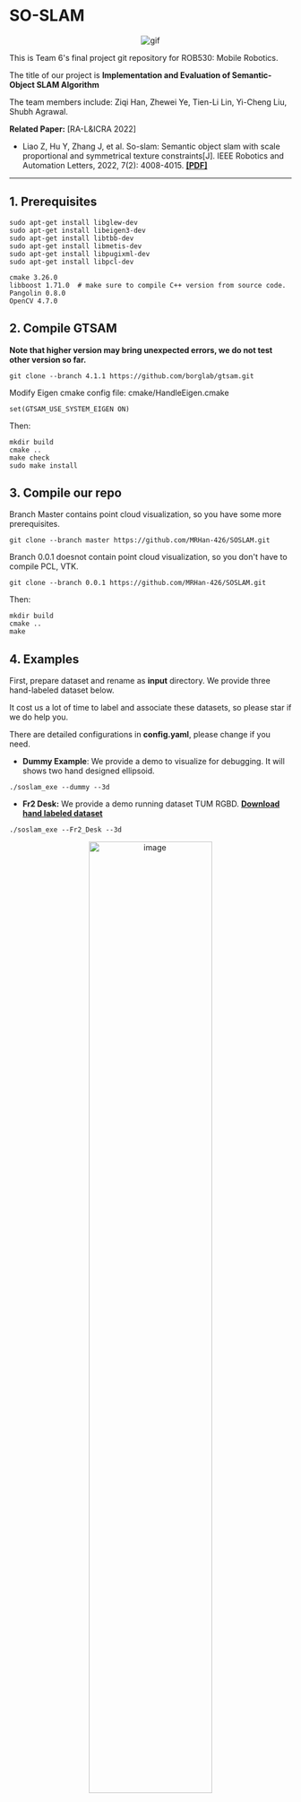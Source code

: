 #  SO-SLAM

<p align="center">
  <img src="https://github.com/MRHan-426/SOSLAM/blob/master/.assets/3%2000_00_00-00_00_30.gif" alt="gif">
</p>
     
     


This is Team 6's final project git repository for ROB530: Mobile Robotics. 

The title of our project is **Implementation and Evaluation of Semantic-Object SLAM Algorithm**

The team members include: Ziqi Han, Zhewei Ye, Tien-Li Lin, Yi-Cheng Liu, Shubh Agrawal.

**Related Paper:**  [RA-L&ICRA 2022]

+ Liao Z, Hu Y, Zhang J, et al. So-slam: Semantic object slam with scale proportional and symmetrical texture constraints[J]. IEEE Robotics and Automation Letters, 2022, 7(2): 4008-4015. [**[PDF]**](https://arxiv.org/abs/2109.04884)

---

## 1. Prerequisites


```shell
sudo apt-get install libglew-dev
sudo apt-get install libeigen3-dev
sudo apt-get install libtbb-dev
sudo apt-get install libmetis-dev
sudo apt-get install libpugixml-dev
sudo apt-get install libpcl-dev
```


```shell
cmake 3.26.0
libboost 1.71.0  # make sure to compile C++ version from source code.
Pangolin 0.8.0
OpenCV 4.7.0
```



## 2. Compile GTSAM

**Note that higher version may bring unexpected errors, we do not test other version so far.**

```shell
git clone --branch 4.1.1 https://github.com/borglab/gtsam.git
```

Modify Eigen cmake config file: cmake/HandleEigen.cmake

```shell
set(GTSAM_USE_SYSTEM_EIGEN ON)
```

Then:

```shell
mkdir build
cmake ..
make check
sudo make install
```




## 3. Compile our repo

Branch Master contains point cloud visualization, so you have some more prerequisites.

```shell
git clone --branch master https://github.com/MRHan-426/SOSLAM.git
```

Branch 0.0.1 doesnot contain point cloud visualization, so you don't have to compile PCL, VTK.

```shell
git clone --branch 0.0.1 https://github.com/MRHan-426/SOSLAM.git
```

Then:

```shell
mkdir build
cmake ..
make
```




## 4. Examples

First, prepare dataset and rename as **input** directory. We provide three hand-labeled dataset below.

It cost us a lot of time to label and associate these datasets, so please star if we do help you.

There are detailed configurations in **config.yaml**, please change if you need.


+ **Dummy Example**: We provide a demo to visualize for debugging. It will shows two hand designed ellipsoid.

```shell
./soslam_exe --dummy --3d
```




+ **Fr2 Desk:** We provide a demo running dataset TUM RGBD. [**Download hand labeled dataset**](https://drive.google.com/file/d/1V3Ow0UOeU0FA58rtzbE325CzNy2-PVOL/view?usp=sharing)

```shell
./soslam_exe --Fr2_Desk --3d
```
<p align="center">
  <img src="https://github.com/MRHan-426/SOSLAM/blob/master/.assets/3.png" alt="image" width="66%" height="auto" />
</p>




+ **Fr1 Desk2:** We provide a demo running dataset TUM RGBD. [**Download hand labeled dataset**](https://drive.google.com/file/d/19szLlFB4Yxnx0SC5PewdLyk07I1OXINP/view?usp=sharing)

```shell
./soslam_exe --Fr1_Desk2 --3d
```

<p align="center">
  <img src="https://github.com/MRHan-426/SOSLAM/blob/master/.assets/4.png" alt="image" width="66%" height="auto" />
</p>




+ **Fr2 Dishes:** We provide a demo running dataset TUM RGBD. [**Download hand labeled dataset**](https://drive.google.com/file/d/1ASIADGoLiYin7QoxdcVXOR1_HpVC9U2t/view?usp=sharing)

```shell
./soslam_exe --Fr2_Dishes --3d
```


<p align="center">
  <img src="https://github.com/MRHan-426/SOSLAM/blob/master/.assets/2.png" alt="image" width="66%" height="auto" />
</p>




## 5. Videos and Documentation

+ Our project presentation video is on [**[YouTube]**](https://youtu.be/_yUy5nOtfMM).




+ Project Document: [**[PDF]**](TODO)




## 6. Note

+ If you want to use it in your work or with other datasets, you should prepare the dataset containing:

  - RGB image
  - Label xml (contain "objectKey" key to store the data association information)
  - Odom txt
  - Depth image (if you do not need point cloud visualization, just ignore)
  - Camera intrinsic txt

  Be aware that you should rename your images and xmls as number 1,2,3,...

  Be aware that RGB, Depth, Label, Odom must match.

+ This is an incomplete version of our project. 
    - We have a lot of experiments to be done.
    - We have not achieved real-time.




## 7. Acknowledgement

Thanks for the great work: 

+ [**SO-SLAM**](https://github.com/XunshanMan/SoSLAM)
+ [**GTSAM**](https://github.com/borglab/gtsam)
+ [**Quadric-SLAM**](https://github.com/qcr/quadricslam)
+ [**EAO-SLAM**](https://github.com/yanmin-wu/EAO-SLAM) 
+ [**ORB-SLAM2**](https://github.com/raulmur/ORB_SLAM2)
+ [**YOLO-v8**](https://github.com/ultralytics/ultralytics)



## 8. Contact

+ Ziqi Han, Email: ziqihan@umich.edu
+ Zhewei Ye, Email: yezhewei@umich.edu
+ Tien-Li Lin, Email: tienli@umich.edu
+ Yi-Cheng Liu, Email: liuyiche@umich.edu
+ Shubh Agrawal, Email: shbhgrwl@umich.edu 




**Please cite the author's paper if you use the code in your work.**

```
@article{liao2022so,
  title={So-slam: Semantic object slam with scale proportional and symmetrical texture constraints},
  author={Liao, Ziwei and Hu, Yutong and Zhang, Jiadong and Qi, Xianyu and Zhang, Xiaoyu and Wang, Wei},
  journal={IEEE Robotics and Automation Letters},
  volume={7},
  number={2},
  pages={4008--4015},
  year={2022},
  publisher={IEEE}
}
```




## 9. Project Log & Todo List
    
- [x] 1. Get dataset ready. Label and associate data by hand.

- [x] 2. Rewrite quardicslam in C++, called "c++ core".

    - [x] 2.1 Finish compiling.
    - [x] 2.2 Get correct answer.

- [x] 3.New Constraints and quadric Initialization.

  - [x] 3.1 Finish writing constraints.
    - [x] 3.1.1 Semantic Scale constraint.
    - [x] 3.1.2 Plane Support constraint.
    - [x] 3.1.3 Symmetry Texture constraint.
    - [x] 3.1.4 Bounding Box constraint.    
  - [x] 3.2 Finish writing Quadric Initialization.
  - [x] 3.3 Add Constraints into "c++ core".
    - [x] 3.3.1 Debug Semantic Scale constraint.
    - [x] 3.3.2 Debug Plane Support constraint.
    - [x] 3.3.3 Debug Symmetry Texture constraint.
    - [x] 3.3.4 Debug Bounding Box Constraint.  
  - [x] 3.4 Add Quadric Initialization part into "c++ core".

- [x] 4. Add visualization part.

    - [x] dependency problems.
    - [x] adding quadrics drawing(MapDrawer).
      - [x] Map object that can return all objects to draw.
      - [x] camera pose drawing.
      - [x] graph drawing.
      - [x] verify drawing correctness.
    - [x] adding frame drawer(FrameDrawer).
      - [x] state == Tracking::NOT_INITIALIZED.
      - [x] quadricimage is in Tracking, move to here. 
      - [x] It also use a Update to update images, find a way to place Update.
      - [x] verify drawing correctness.
    - [x] point cloud
    - [x] multithread part
    - [x] world axis
    - [x] usability: control visualization

==========================================================================

4.10 ~ 4.13 TODO list

- [x] 5. Finish debugging.

    - [x] 5.1 Debug for the main optimization loop.
    - [x] 5.2 Debug for symmetry factor.

- [x] 6. Evaluation our algrithm. [3D point cloud to get ground truth]

    - [x] 6.1 Rot.
      - [x] basic Rot.
      - [x] check association
      - [x] check semantic table.
      - [x] other dataset(annotation and binding)
    - [x] 6.2 IOU.

- [x] 7. Add visual odometry to take place of odom ground truth. [Orb Slam] [Optional]

==========================================================================

4.14 ~ 4.16 TODO list

- [x] 8. Doing experiments, Record Video. 
- [ ] 9. Write final report.
- [ ] 10. Modify code, make it clear.
